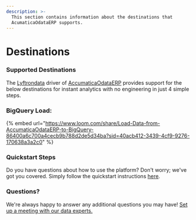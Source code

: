 ```yaml
---
description: >-
  This section contains information about the destinations that
  AcumaticaOdataERP supports.
---
```


# Destinations

### Supported Destinations

The [Lyftrondata](https://www.lyftrondata.com/) driver of [AccumaticaOdataERP](https://lyftron.com/source/data-migration-from-acumatica-to-snowflake-google-bigquery-amazon-redshift-and-azure-sql-database/) provides support for the below destinations for instant analytics with no engineering in just 4 simple steps.

### BigQuery Load:

{% embed url="https://www.loom.com/share/Load-Data-from-AccumaticaOdataERP-to-BigQuery-86400a6c700a4cecb9b788d2de5d34ba?sid=40acb412-3439-4cf9-9276-170638a3a2c0" %}

### Quickstart Steps

Do you have questions about how to use the platform? Don't worry; we've got you covered. Simply follow the quickstart instructions [here](../acumatica/).

### Questions? <a href="#questions" id="questions"></a>

We're always happy to answer any additional questions you may have! [Set up a meeting with our data experts.](https://www.lyftrondata.com/book-a-meeting/)
